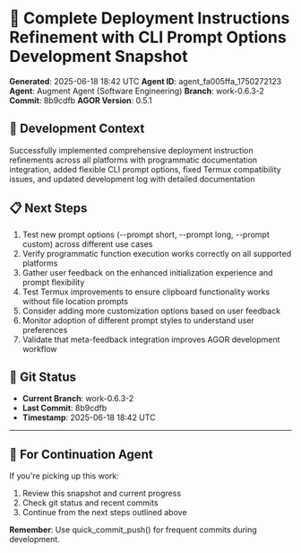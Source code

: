 # 📸 Complete Deployment Instructions Refinement with CLI Prompt Options Development Snapshot
**Generated**: 2025-06-18 18:42 UTC
**Agent ID**: agent_fa005ffa_1750272123
**Agent**: Augment Agent (Software Engineering)
**Branch**: work-0.6.3-2
**Commit**: 8b9cdfb
**AGOR Version**: 0.5.1

## 🎯 Development Context

Successfully implemented comprehensive deployment instruction refinements across all platforms with programmatic documentation integration, added flexible CLI prompt options, fixed Termux compatibility issues, and updated development log with detailed documentation

## 📋 Next Steps
1. Test new prompt options (--prompt short, --prompt long, --prompt custom) across different use cases
2. Verify programmatic function execution works correctly on all supported platforms
3. Gather user feedback on the enhanced initialization experience and prompt flexibility
4. Test Termux improvements to ensure clipboard functionality works without file location prompts
5. Consider adding more customization options based on user feedback
6. Monitor adoption of different prompt styles to understand user preferences
7. Validate that meta-feedback integration improves AGOR development workflow

## 🔄 Git Status
- **Current Branch**: work-0.6.3-2
- **Last Commit**: 8b9cdfb
- **Timestamp**: 2025-06-18 18:42 UTC

---

## 🎼 **For Continuation Agent**

If you're picking up this work:
1. Review this snapshot and current progress
2. Check git status and recent commits
3. Continue from the next steps outlined above

**Remember**: Use quick_commit_push() for frequent commits during development.
